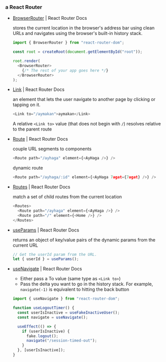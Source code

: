 ### a React Router

- [BrowserRouter](https://reactrouter.com/en/main/router-components/browser-router) | React Router Docs

  stores the current location in the browser's address bar using clean URLs and navigates using the browser's built-in history stack.
  ```js
  import { BrowserRouter } from "react-router-dom";

  const root = createRoot(document.getElementById("root"));
  
  root.render(
    <BrowserRouter>
      {/* The rest of your app goes here */}
    </BrowserRouter>
  );
  ```
- [Link](https://reactrouter.com/en/main/components/link) | React Router Docs

  an element that lets the user navigate to another page by clicking or tapping on it.
  ```js
  <Link to="/aymakan">aymakan</Link>
  ```
  A relative `<Link to>` value (that does not begin with `/`) resolves relative to the parent route

- [Route](https://reactrouter.com/en/main/route/route) | React Router Docs

  couple URL segments to components
  ```js
  <Route path="/ayhaga" element={<AyHaga />} />
  ```

  dynamic route
  ```js
  <Route path="/ayhaga/:id" element={<AyHaga 7agat={7agat} />} />
  ```
- [Routes](https://reactrouter.com/en/main/components/routes) | React Router Docs

  match a set of child routes from the current location
  ```js
  <Routes>
    <Route path="/ayhaga" element={<AyHaga />} />
    <Route path="/" element={<Home />} />
  </Routes>
  ```
- [useParams](https://reactrouter.com/en/main/hooks/use-params) | React Router Docs

  returns an object of key/value pairs of the dynamic params from the current URL
  ```js
  // Get the userId param from the URL.
  let { userId } = useParams();
  ```
- [useNavigate](https://reactrouter.com/en/main/hooks/use-navigate) | React Router Docs

  - Either pass a To value (same type as `<Link to>`)
  - Pass the delta you want to go in the history stack. For example, `navigate(-1)` is equivalent to hitting the back button

  ```js
  import { useNavigate } from "react-router-dom";

  function useLogoutTimer() {
    const userIsInactive = useFakeInactiveUser();
    const navigate = useNavigate();
  
    useEffect(() => {
      if (userIsInactive) {
        fake.logout();
        navigate("/session-timed-out");
      }
    }, [userIsInactive]);
  }
  ```
